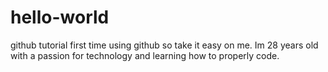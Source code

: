 # hello-world
github tutorial
first time using github so take it easy on me. Im 28 years old with a passion for technology and learning how to properly code.
